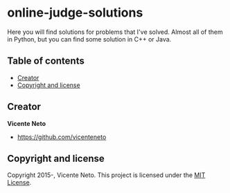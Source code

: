# online-judge-solutions

Here you will find solutions for problems that I've solved. Almost all of them in Python, but you can find some solution in C++ or Java.

## Table of contents

* [Creator](#creator)
* [Copyright and license](#copyright-and-license)

## Creator

**Vicente Neto**

* <https://github.com/vicenteneto>

## Copyright and license

Copyright 2015-, Vicente Neto. This project is licensed under the [MIT License](https://github.com/vicenteneto/online-judge-solutions/blob/master/LICENSE).
